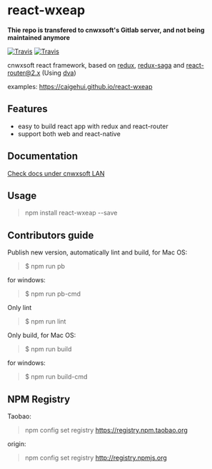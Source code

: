 # react-wxeap 

**Thie repo is transfered to cnwxsoft's Gitlab server, and not being maintained anymore** 

[![Travis](https://img.shields.io/travis/rust-lang/rust.svg)](https://www.npmjs.com/package/react-wxeap)
[![Travis](https://img.shields.io/npm/v/react-wxeap.svg?style=flat)](https://img.shields.io/npm/v/react-wxeap.svg?style=flat)

cnwxsoft react framework, based on [redux](https://github.com/reactjs/redux), [redux-saga](https://github.com/yelouafi/redux-saga) and [react-router@2.x](https://github.com/ReactTraining/react-router/tree/v2.8.1) (Using [dva](https://github.com/dvajs/dva/))

examples: https://caigehui.github.io/react-wxeap


## Features

* easy to build react app with redux and react-router
* support both web and react-native


## Documentation
[Check docs under cnwxsoft LAN](http://192.168.0.7/reactwxeap)

## Usage

> npm install react-wxeap --save

## Contributors guide

Publish new version, automatically lint and build, for Mac OS: 
>$ npm run pb

for windows:
>$ npm run pb-cmd

Only lint 
>$ npm run lint

Only build, for Mac OS: 
>$ npm run build

for windows:
>$ npm run build-cmd

## NPM Registry
Taobao:
> npm config set registry https://registry.npm.taobao.org 

origin:
> npm config set registry http://registry.npmjs.org
